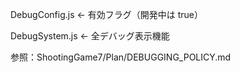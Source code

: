 DebugConfig.js          ← 有効フラグ（開発中は true）

DebugSystem.js          ← 全デバッグ表示機能

参照：ShootingGame7/Plan/DEBUGGING_POLICY.md

